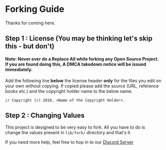# Forking Guide

Thanks for coming here.

## Step 1 : License (You may be thinking let's skip this - but don't)

#### Note: Never ever do a Replace All while forking any Open Source Project. If you are found doing this, A DMCA takedown notice will be issued immediately.

Add the following line **below** the license header **only** for the files you
edit on your own without copying. If copied please add the source (URL,
reference books etc.) and the copyright holder name to the below name.

```
// Copyright (c) 2018, <Name of the Copyright Holder>.
```

## Step 2 : Changing Values

This project is designed to be very easy to fork. All you have to do is change
the values present in `lib/fork/` directory and that's it

If you need more help, feel free to hop in to our [Discord Server](http://chat.turtlecoin.lol)
